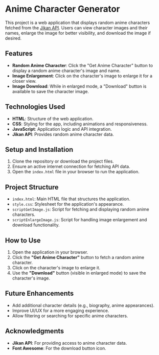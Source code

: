 # Anime Character Generator

This project is a web application that displays random anime characters fetched from the [Jikan API](https://jikan.moe/). Users can view character images and their names, enlarge the image for better visibility, and download the image if desired.

## Features

- **Random Anime Character**: Click the "Get Anime Character" button to display a random anime character's image and name.
- **Image Enlargement**: Click on the character's image to enlarge it for a closer view.
- **Image Download**: While in enlarged mode, a "Download" button is available to save the character image.

## Technologies Used

- **HTML**: Structure of the web application.
- **CSS**: Styling for the app, including animations and responsiveness.
- **JavaScript**: Application logic and API integration.
- **Jikan API**: Provides random anime character data.

## Setup and Installation

1. Clone the repository or download the project files.
2. Ensure an active internet connection for fetching API data.
3. Open the `index.html` file in your browser to run the application.

## Project Structure

- `index.html`: Main HTML file that structures the application.
- `style.css`: Stylesheet for the application's appearance.
- `scriptGetImage.js`: Script for fetching and displaying random anime characters.
- `scriptEnlargeImage.js`: Script for handling image enlargement and download functionality.

## How to Use

1. Open the application in your browser.
2. Click the **"Get Anime Character"** button to fetch a random anime character.
3. Click on the character's image to enlarge it.
4. Use the **"Download"** button (visible in enlarged mode) to save the character's image.

## Future Enhancements

- Add additional character details (e.g., biography, anime appearances).
- Improve UI/UX for a more engaging experience.
- Allow filtering or searching for specific anime characters.

## Acknowledgments

- **Jikan API**: For providing access to anime character data.
- **Font Awesome**: For the download button icon.

